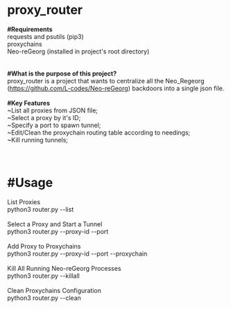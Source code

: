 # proxy_router

<b>#Requirements</b></br>
requests and psutils (pip3)</br>
proxychains</br>
Neo-reGeorg (installed in project's root directory)</br>
</br></br>
<b>#What is the purpose of this project?</b></br>
proxy_router is a project that wants to centralize all the Neo_Regeorg (https://github.com/L-codes/Neo-reGeorg) backdoors into a single json file.
</br></br>
<b>#Key Features</b>
</br>
~List all proxies from JSON file;</br>
~Select a proxy by it's ID;</br>
~Specify a port to spawn tunnel;</br>
~Edit/Clean the proxychain routing table according to needings;</br>
~Kill running tunnels;</br>
</br></br>
<h1><b>#Usage</b></h1>
List Proxies
</br>
python3 router.py --list</br>
</br>
Select a Proxy and Start a Tunnel</br>
python3 router.py --proxy-id <ID> --port <PORT>
</br>
</br>
Add Proxy to Proxychains</br>
python3 router.py --proxy-id <ID> --port <PORT> --proxychain
</br>
</br>
Kill All Running Neo-reGeorg Processes</br>
python3 router.py --killall
</br>
</br>
Clean Proxychains Configuration</br>
python3 router.py --clean

